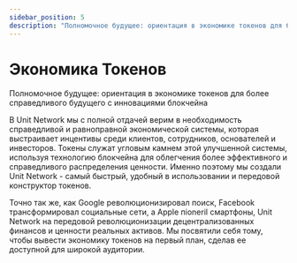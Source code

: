 ```yaml
---
sidebar_position: 5
description: "Полномочное будущее: ориентация в экономике токенов для более справедливого будущего с инновациями блокчейна"
---
```


# Экономика Токенов

Полномочное будущее: ориентация в экономике токенов для более справедливого будущего с инновациями блокчейна

В Unit Network мы с полной отдачей верим в необходимость справедливой и равноправной экономической системы, которая выстраивает инцентивы среди клиентов, сотрудников, основателей и инвесторов. Токены служат угловым камнем этой улучшенной системы, используя технологию блокчейна для облегчения более эффективного и справедливого распределения ценности. Именно поэтому мы создали Unit Network - самый быстрый, удобный в использовании и передовой конструктор токенов.

Точно так же, как Google революционизировал поиск, Facebook трансформировал социальные сети, а Apple пioneril смартфоны, Unit Network на передовой революционизации децентрализованных финансов и ценности реальных активов. Мы посвятили себя тому, чтобы вывести экономику токенов на первый план, сделав ее доступной для широкой аудитории.

